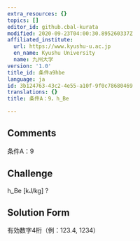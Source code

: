 ```yaml
---
extra_resources: {}
topics: []
editor_id: github.cbal-kurata
modified: 2020-09-23T04:00:30.895260337Z
affiliated_institute:
  url: https://www.kyushu-u.ac.jp
  en_name: Kyushu University
  name: 九州大学
version: '1.0'
title_id: 条件a9hbe
language: ja
id: 3b124763-43c2-4e55-a10f-9f0c78680469
translations: {}
title: 条件A：9，h_Be

---
```


## Comments
条件A：9

## Challenge
h_Be [kJ/kg] ?

## Solution Form
有効数字4桁（例：123.4,  1234）




